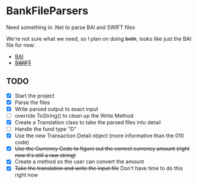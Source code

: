 # BankFileParsers
Need something in .Net to parse BAI and SWIFT files

We're not sure what we need, so I plan on doing ~~both~~, looks like just the BAI file for now:
 - [BAI](https://www.bai.org/libraries/site-general-downloads/cash_management_2005.sflb.ashx)
 - ~~[SWIFT](https://deutschebank.nl/nl/docs/MT94042_EN.pdf)~~
 
## TODO
 - [x] Start the project
 - [x] Parse the files
 - [x] Write parsed output to exact input
 - [ ] override ToString() to clean up the Write Method
 - [x] Create a Translation class to take the parsed files into detail
 - [ ] Handle the fund type "D"
 - [x] Use the new Transaction Detail object (more informative than the 010 code)
 - [x] ~~Use the Currency Code to figure out the correct currency amount (right now it's still a raw string)~~
 - [x] Create a method so the user can convert the amount
 - [x] ~~Take the translation and write the input file~~ Don't have time to do this right now